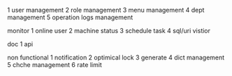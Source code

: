 1 user management
2 role management
3 menu management
4 dept management
5 operation logs management

monitor
1 online user
2 machine status
3 schedule task
4 sql/uri vistior

doc
1 api

non functional
1 notification
2 optimical lock
3 generate
4 dict management
5 chche management
6 rate limit
